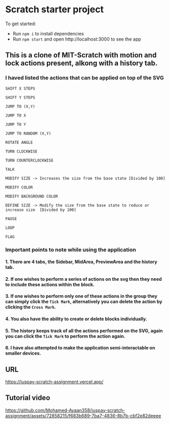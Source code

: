 # Scratch starter project

To get started:

- Run `npm i` to install dependencies
- Run `npm start` and open http://localhost:3000 to see the app

## This is a clone of MIT-Scratch with motion and lock actions present, alkong with a history tab.

### I haved listed the actions that can be applied on top of the SVG
    SHIFT X STEPS

    SHIFT Y STEPS

    JUMP TO (X,Y)

    JUMP TO X

    JUMP TO Y

    JUMP TO RANDOM (X,Y)

    ROTATE ANGLE

    TURN CLOCKWISE

    TURN COUNTERCLOCKWISE

    TALK

    MODIFY SIZE -> Increases the size from the base state [Divided by 100]

    MODIFY COLOR

    MODIFY BACKGROUND COLOR

    DEFINE SIZE -> Modify the size from the base state to reduce or increase size  [Divided by 100]

    PAUSE

    LOOP

    FLAG

### Important points to note while using the application

#### 1. There are 4 tabs, the Sidebar, MidArea, PreviewArea and the history tab.
#### 2. If one wishes to perform a series of actions on the svg then they need to include these actions within the block.
#### 3. If one wishes to perform only one of these actions in the group they can simply click the `Tick Mark`, alternatively you can delete the action by clicking the `Cross Mark`.
#### 4. You also have the ability to create or delete blocks individually.
#### 5. The history keeps track of all the actions performed on the SVG, again you can click the `Tick Mark` to perform the action again.
#### 6. I have also attempted to make the application semi-interactable on smaller devices.

## URL
https://juspay-scratch-assignment.vercel.app/

## Tutorial video
https://github.com/Mohamed-Ayaan358/juspay-scratch-assignment/assets/72858215/f683b689-7ba7-4836-8b7b-cbf2e82deeee

